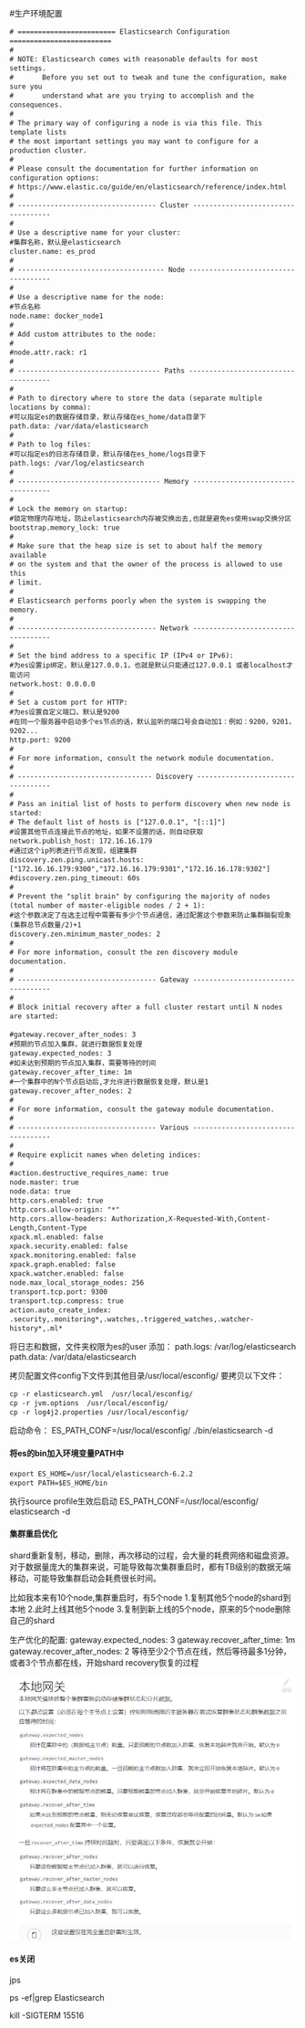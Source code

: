 #生产环境配置
```
# ======================== Elasticsearch Configuration =========================
#
# NOTE: Elasticsearch comes with reasonable defaults for most settings.
#       Before you set out to tweak and tune the configuration, make sure you
#       understand what are you trying to accomplish and the consequences.
#
# The primary way of configuring a node is via this file. This template lists
# the most important settings you may want to configure for a production cluster.
#
# Please consult the documentation for further information on configuration options:
# https://www.elastic.co/guide/en/elasticsearch/reference/index.html
#
# ---------------------------------- Cluster -----------------------------------
#
# Use a descriptive name for your cluster:
#集群名称，默认是elasticsearch
cluster.name: es_prod
#
# ------------------------------------ Node ------------------------------------
#
# Use a descriptive name for the node:
#节点名称
node.name: docker_node1
#
# Add custom attributes to the node:
#
#node.attr.rack: r1
#
# ----------------------------------- Paths ------------------------------------
#
# Path to directory where to store the data (separate multiple locations by comma):
#可以指定es的数据存储目录，默认存储在es_home/data目录下
path.data: /var/data/elasticsearch
#
# Path to log files:
#可以指定es的日志存储目录，默认存储在es_home/logs目录下
path.logs: /var/log/elasticsearch
#
# ----------------------------------- Memory -----------------------------------
#
# Lock the memory on startup:
#锁定物理内存地址，防止elasticsearch内存被交换出去,也就是避免es使用swap交换分区
bootstrap.memory_lock: true
#
# Make sure that the heap size is set to about half the memory available
# on the system and that the owner of the process is allowed to use this
# limit.
#
# Elasticsearch performs poorly when the system is swapping the memory.
#
# ---------------------------------- Network -----------------------------------
#
# Set the bind address to a specific IP (IPv4 or IPv6):
#为es设置ip绑定，默认是127.0.0.1，也就是默认只能通过127.0.0.1 或者localhost才能访问
network.host: 0.0.0.0
#
# Set a custom port for HTTP:
#为es设置自定义端口，默认是9200
#在同一个服务器中启动多个es节点的话，默认监听的端口号会自动加1：例如：9200，9201，9202...
http.port: 9200
#
# For more information, consult the network module documentation.
#
# --------------------------------- Discovery ----------------------------------
#
# Pass an initial list of hosts to perform discovery when new node is started:
# The default list of hosts is ["127.0.0.1", "[::1]"]
#设置其他节点连接此节点的地址，如果不设置的话，则自动获取
network.publish_host: 172.16.16.179
#通过这个ip列表进行节点发现，组建集群
discovery.zen.ping.unicast.hosts: ["172.16.16.179:9300","172.16.16.179:9301","172.16.16.178:9302"]
#discovery.zen.ping_timeout: 60s
#
# Prevent the "split brain" by configuring the majority of nodes (total number of master-eligible nodes / 2 + 1):
#这个参数决定了在选主过程中需要有多少个节点通信，通过配置这个参数来防止集群脑裂现象 (集群总节点数量/2)+1
discovery.zen.minimum_master_nodes: 2
#
# For more information, consult the zen discovery module documentation.
#
# ---------------------------------- Gateway -----------------------------------
#
# Block initial recovery after a full cluster restart until N nodes are started:

#gateway.recover_after_nodes: 3
#预期的节点加入集群，就进行数据恢复处理
gateway.expected_nodes: 3
#如未达到预期的节点加入集群，需要等待的时间
gateway.recover_after_time: 1m
#一个集群中的N个节点启动后,才允许进行数据恢复处理，默认是1
gateway.recover_after_nodes: 2
#
# For more information, consult the gateway module documentation.
#
# ---------------------------------- Various -----------------------------------
#
# Require explicit names when deleting indices:
#
#action.destructive_requires_name: true
node.master: true
node.data: true
http.cors.enabled: true
http.cors.allow-origin: "*"
http.cors.allow-headers: Authorization,X-Requested-With,Content-Length,Content-Type
xpack.ml.enabled: false
xpack.security.enabled: false
xpack.monitoring.enabled: false
xpack.graph.enabled: false
xpack.watcher.enabled: false
node.max_local_storage_nodes: 256
transport.tcp.port: 9300
transport.tcp.compress: true
action.auto_create_index: .security,.monitoring*,.watches,.triggered_watches,.watcher-history*,.ml*
```

将日志和数据，文件夹权限为es的user
添加：
path.logs: /var/log/elasticsearch
path.data: /var/data/elasticsearch

拷贝配置文件config下文件到其他目录/usr/local/esconfig/
要拷贝以下文件：

```
cp -r elasticsearch.yml  /usr/local/esconfig/
cp -r jvm.options  /usr/local/esconfig/
cp -r log4j2.properties /usr/local/esconfig/
```
启动命令：
ES_PATH_CONF=/usr/local/esconfig/ ./bin/elasticsearch -d


#### 将es的bin加入环境变量PATH中
```
export ES_HOME=/usr/local/elasticsearch-6.2.2
export PATH=$ES_HOME/bin
```

执行source profile生效后启动
ES_PATH_CONF=/usr/local/esconfig/  elasticsearch -d



#### 集群重启优化
shard重新复制，移动，删除，再次移动的过程，会大量的耗费网络和磁盘资源。对于数据量庞大的集群来说，可能导致每次集群重启时，都有TB级别的数据无端移动，可能导致集群启动会耗费很长时间。

比如我本来有10个node,集群重启时，有5个node
1.复制其他5个node的shard到本地
2.此时上线其他5个node
3.复制到新上线的5个node，原来的5个node删除自己的shard

生产优化的配置:
gateway.expected_nodes: 3
gateway.recover_after_time: 1m
gateway.recover_after_nodes: 2
等待至少2个节点在线，然后等待最多1分钟，或者3个节点都在线，开始shard recovery恢复的过程

![](/assets/30.png)

#### es关闭

jps 

ps -ef|grep Elasticsearch

kill -SIGTERM 15516
 
